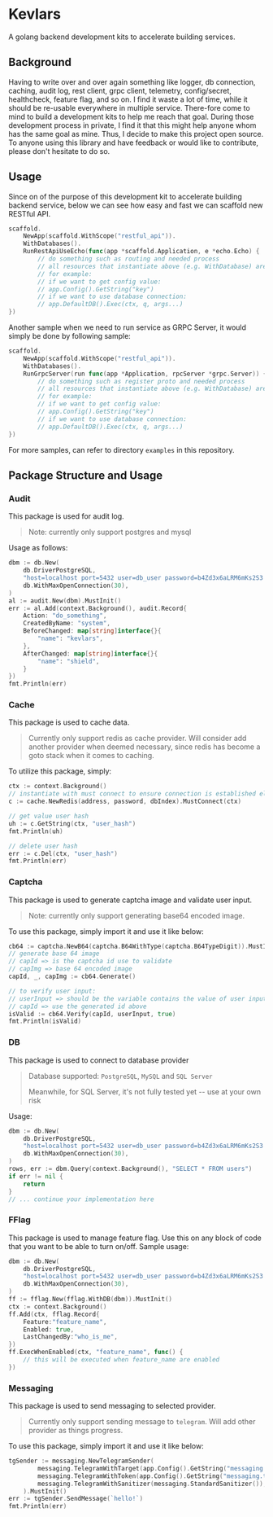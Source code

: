 # Kevlars

A golang backend development kits to accelerate building services. 

## Background

Having to write over and over again something like logger, db connection, caching, audit log, rest client, grpc client, telemetry, config/secret, healthcheck, feature flag, and so on. 
I find it waste a lot of time, while it should be re-usable everywhere in multiple service.
There-fore come to mind to build a development kits to help me reach that goal.
During those development process in private, I find it that this might help anyone whom has the same goal as mine. Thus, I decide to make this project open source.
To anyone using this library and have feedback or would like to contribute, please don't hesitate to do so.

## Usage

Since on of the purpose of this development kit to accelerate building backend service, below we can see how easy and fast we can scaffold new RESTful API.
```go
scaffold.
    NewApp(scaffold.WithScope("restful_api")).
    WithDatabases().
    RunRestApiUseEcho(func(app *scaffold.Application, e *echo.Echo) {
        // do something such as routing and needed process
        // all resources that instantiate above (e.g. WithDatabase) are available under `app`
        // for example: 
        // if we want to get config value:
        // app.Config().GetString("key")
        // if we want to use database connection:
        // app.DefaultDB().Exec(ctx, q, args...)
})
```
Another sample when we need to run service as GRPC Server, it would simply be done by following sample:
```go
scaffold.
    NewApp(scaffold.WithScope("restful_api")).
    WithDatabases().
    RunGrpcServer(run func(app *Application, rpcServer *grpc.Server)) {
        // do something such as register proto and needed process
        // all resources that instantiate above (e.g. WithDatabase) are available under `app`
        // for example: 
        // if we want to get config value:
        // app.Config().GetString("key")
        // if we want to use database connection:
        // app.DefaultDB().Exec(ctx, q, args...)
})
```
For more samples, can refer to directory `examples` in this repository.

## Package Structure and Usage

### Audit
This package is used for audit log.
> Note: currently only support postgres and mysql

Usage as follows:
```go
dbm := db.New(
	db.DriverPostgreSQL, 
	"host=localhost port=5432 user=db_user password=b4Zd3x6aLRM6mKs2S3 dbname=db_name sslmode=disable", 
	db.WithMaxOpenConnection(30), 
)
al := audit.New(dbm).MustInit()
err := al.Add(context.Background(), audit.Record{
	Action: "do_something",
	CreatedByName: "system",
	BeforeChanged: map[string]interface{}{
		"name": "kevlars",
    },
	AfterChanged: map[string]interface{}{
		"name": "shield",
	}
})
fmt.Println(err)
```

### Cache

This package is used to cache data.
> Currently only support redis as cache provider. Will consider add another provider when deemed necessary, since redis has become a goto stack when it comes to caching.

To utilize this package, simply:
```go
ctx := context.Background()
// instantiate with must connect to ensure connection is established else panic
c := cache.NewRedis(address, password, dbIndex).MustConnect(ctx)

// get value user hash
uh := c.GetString(ctx, "user_hash")
fmt.Println(uh)

// delete user hash
err := c.Del(ctx, "user_hash")
fmt.Println(err)
```

### Captcha

This package is used to generate captcha image and validate user input.
> Note: currently only support generating base64 encoded image.

To use this package, simply import it and use it like below:
```go
cb64 := captcha.NewB64(captcha.B64WithType(captcha.B64TypeDigit)).MustInit()
// generate base 64 image
// capId => is the captcha id use to validate
// capImg => base 64 encoded image
capId, _, capImg := cb64.Generate()

// to verify user input:
// userInput => should be the variable contains the value of user input
// capId => use the generated id above
isValid := cb64.Verify(capId, userInput, true)
fmt.Println(isValid)
```

### DB

This package is used to connect to database provider
> Database supported: `PostgreSQL`, `MySQL` and `SQL Server`
> 
> Meanwhile, for SQL Server, it's not fully tested yet -- use at your own risk

Usage:
```go
dbm := db.New(
	db.DriverPostgreSQL, 
	"host=localhost port=5432 user=db_user password=b4Zd3x6aLRM6mKs2S3 dbname=db_name sslmode=disable", 
	db.WithMaxOpenConnection(30), 
)
rows, err := dbm.Query(context.Background(), "SELECT * FROM users")
if err != nil {
	return
}
// ... continue your implementation here
```

### FFlag

This package is used to manage feature flag. Use this on any block of code that you want to be able to turn on/off.
Sample usage:
```go
dbm := db.New(
    db.DriverPostgreSQL,
    "host=localhost port=5432 user=db_user password=b4Zd3x6aLRM6mKs2S3 dbname=db_name sslmode=disable",
    db.WithMaxOpenConnection(30),
)
ff := fflag.New(fflag.WithDB(dbm)).MustInit()
ctx := context.Background()
ff.Add(ctx, fflag.Record{
	Feature:"feature_name", 
	Enabled: true, 
	LastChangedBy:"who_is_me",
})
ff.ExecWhenEnabled(ctx, "feature_name", func() {
    // this will be executed when feature_name are enabled	
})

```

### Messaging

This package is used to send messaging to selected provider. 
> Currently only support sending message to `telegram`. Will add other provider as things progress.

To use this package, simply import it and use it like below:
```go
tgSender := messaging.NewTelegramSender(
        messaging.TelegramWithTarget(app.Config().GetString("messaging.telegram.default_target")),
        messaging.TelegramWithToken(app.Config().GetString("messaging.telegram.token")),
        messaging.TelegramWithSanitizer(messaging.StandardSanitizer()), 
    ).MustInit()
err := tgSender.SendMessage(`hello!`)
fmt.Println(err)
```
